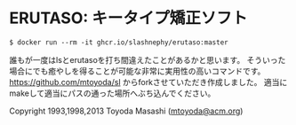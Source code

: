 ERUTASO: キータイプ矯正ソフト
========================

```console
$ docker run --rm -it ghcr.io/slashnephy/erutaso:master
```

誰もが一度はlsとerutasoを打ち間違えたことがあるかと思います。
そういった場合にでも癒やしを得ることが可能な非常に実用性の高いコマンドです。
https://github.com/mtoyoda/sl
からforkさせていただき作成しました。
適当にmakeして適当にパスの通った場所へぶち込んでください。

Copyright 1993,1998,2013 Toyoda Masashi (mtoyoda@acm.org)

